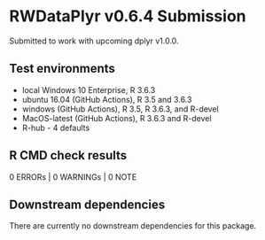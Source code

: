 # RWDataPlyr v0.6.4 Submission 

Submitted to work with upcoming dplyr v1.0.0.

## Test environments
* local Windows 10 Enterprise, R 3.6.3
* ubuntu 16.04 (GitHub Actions), R 3.5 and 3.6.3
* windows (GitHub Actions), R 3.5, R 3.6.3, and R-devel
* MacOS-latest (GitHub Actions), R 3.6.3 and R-devel
* R-hub - 4 defaults

## R CMD check results

0 ERRORs | 0 WARNINGs | 0 NOTE


## Downstream dependencies
There are currently no downstream dependencies for this package.
